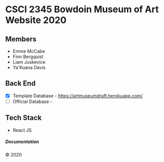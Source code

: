# CSCI 2345 Bowdoin Museum of Art Website 2020 

## Members 

- Emme McCabe 
- Finn Bergquist 
- Liam Juskevice 
- Ya'Kuana Davis 

## Back End  

- [x] Template Database - https://artmuseumdraft.herokuapp.com/
- [ ] Official Database -

## Tech Stack 

- React JS

##### Documentation 

© 2020

